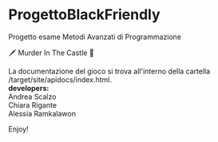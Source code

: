 # ProgettoBlackFriendly
Progetto esame Metodi Avanzati di Programmazione

🗡 Murder In The Castle 🏰

La documentazione del gioco si trova all'interno della cartella /target/site/apidocs/index.html.<br>
<b>developers:</b><br> 
Andrea Scalzo<br>
Chiara Rigante<br>
Alessia Ramkalawon<br>
<html src="file:///Users/chiararigante/Desktop/ProgettoBlackFriendly/TextAdventure2/target/site/apidocs/index.html" alt="DOCUMENTATION">

Enjoy!
